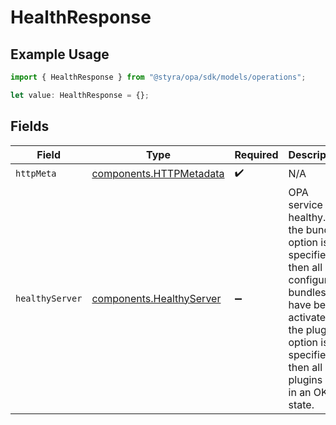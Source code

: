 # HealthResponse

## Example Usage

```typescript
import { HealthResponse } from "@styra/opa/sdk/models/operations";

let value: HealthResponse = {};
```

## Fields

| Field                                                                                                                                                                               | Type                                                                                                                                                                                | Required                                                                                                                                                                            | Description                                                                                                                                                                         |
| ----------------------------------------------------------------------------------------------------------------------------------------------------------------------------------- | ----------------------------------------------------------------------------------------------------------------------------------------------------------------------------------- | ----------------------------------------------------------------------------------------------------------------------------------------------------------------------------------- | ----------------------------------------------------------------------------------------------------------------------------------------------------------------------------------- |
| `httpMeta`                                                                                                                                                                          | [components.HTTPMetadata](../../../sdk/models/components/httpmetadata.md)                                                                                                           | :heavy_check_mark:                                                                                                                                                                  | N/A                                                                                                                                                                                 |
| `healthyServer`                                                                                                                                                                     | [components.HealthyServer](../../../sdk/models/components/healthyserver.md)                                                                                                         | :heavy_minus_sign:                                                                                                                                                                  | OPA service is healthy. If the bundles option is specified then all configured bundles have been activated. If the plugins option is specified then all plugins are in an OK state. |